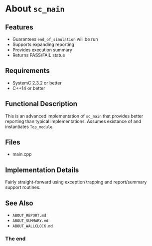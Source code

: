 About `sc_main`
===============

Features
--------
- Guarantees `end_of_simulation` will be run
- Supports expanding reporting
- Provides execution summary
- Returns PASS/FAIL status

Requirements
------------
- SystemC 2.3.2 or better
- C++14 or better

Functional Description
----------------------

This is an advanced implementation of `sc_main` that provides
better reporting than typical implementations. Assumes existance
of and instantiates `Top_module`.

Files
-----
* main.cpp

Implementation Details
----------------------

Fairly straight-forward using exception trapping and report/summary
support routines.

See Also
--------
* `ABOUT_REPORT.md`
* `ABOUT_SUMMARY.md`
* `ABOUT_WALLCLOCK.md`

### The end
<!-- vim:tw=78
-->
